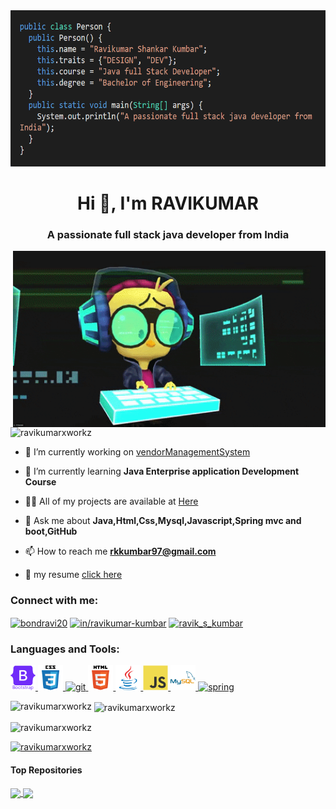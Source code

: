<img src="https://github.com/ravikumarxworkz/ravikumarxworkz.github.io/blob/main/person.gif" alt="logo" height="250" width="1000">
<!-- Banner Section -->
<h1 align="center">Hi 👋, I'm RAVIKUMAR</h1>
<h3 align="center">A passionate full stack java developer from India</h3>

<img align="right" alt="coding" width="500" src="https://github.com/ravikumarxworkz/my_resume/blob/main/github.gif">

<p align="left"> <img src="https://komarev.com/ghpvc/?username=ravikumarxworkz&label=Profile%20views&color=0e75b6&style=flat" alt="ravikumarxworkz" /> </p>

- 🔭 I’m currently working on [vendorManagementSystem](https://github.com/ravikumarxworkz/ProjectNuggets/tree/main/vendorManagementSystem)

- 🌱 I’m currently learning **Java Enterprise application Development Course**

- 👨‍💻 All of my projects are available at [Here](https://github.com/ravikumarxworkz/ProjectNuggets)

- 💬 Ask me about **Java,Html,Css,Mysql,Javascript,Spring mvc and boot,GitHub**

- 📫 How to reach me **rkkumbar97@gmail.com**
- 📄 my resume <a href="https://github.com/ravikumarxworkz/my_resume/blob/main/Ravikumar_FSD.pdf" target="_blank" rel="noopener noreferrer">click here</a>

<h3 align="left">Connect with me:</h3>
<p align="left">
<a href="https://twitter.com/bondravi20" target="blank"><img align="center" src="https://raw.githubusercontent.com/rahuldkjain/github-profile-readme-generator/master/src/images/icons/Social/twitter.svg" alt="bondravi20" height="30" width="40" /></a>
<a href="https://linkedin.com/in/in/ravikumar-kumbar" target="blank"><img align="center" src="https://raw.githubusercontent.com/rahuldkjain/github-profile-readme-generator/master/src/images/icons/Social/linked-in-alt.svg" alt="in/ravikumar-kumbar" height="30" width="40" /></a>
<a href="https://instagram.com/ravik_s_kumbar" target="blank"><img align="center" src="https://raw.githubusercontent.com/rahuldkjain/github-profile-readme-generator/master/src/images/icons/Social/instagram.svg" alt="ravik_s_kumbar" height="30" width="40" /></a>
</p>

<h3 align="left">Languages and Tools:</h3>
<p align="left"> 
  <a href="https://getbootstrap.com" target="_blank" rel="noreferrer"> 
    <img src="https://raw.githubusercontent.com/devicons/devicon/master/icons/bootstrap/bootstrap-plain-wordmark.svg" alt="bootstrap" width="40" height="40"/> 
  </a> 
  <a href="https://www.w3schools.com/css/" target="_blank" rel="noreferrer"> 
    <img src="https://raw.githubusercontent.com/devicons/devicon/master/icons/css3/css3-original-wordmark.svg" alt="css3" width="40" height="40"/> 
  </a> 
  <a href="https://git-scm.com/" target="_blank" rel="noreferrer"> 
    <img src="https://www.vectorlogo.zone/logos/git-scm/git-scm-icon.svg" alt="git" width="40" height="40"/> 
  </a> 
  <a href="https://www.w3.org/html/" target="_blank" rel="noreferrer"> 
    <img src="https://raw.githubusercontent.com/devicons/devicon/master/icons/html5/html5-original-wordmark.svg" alt="html5" width="40" height="40"/> 
  </a> 
  <a href="https://www.java.com" target="_blank" rel="noreferrer"> 
    <img src="https://raw.githubusercontent.com/devicons/devicon/master/icons/java/java-original.svg" alt="java" width="40" height="40"/> 
  </a> 
  <a href="https://developer.mozilla.org/en-US/docs/Web/JavaScript" target="_blank" rel="noreferrer"> 
    <img src="https://raw.githubusercontent.com/devicons/devicon/master/icons/javascript/javascript-original.svg" alt="javascript" width="40" height="40"/> 
  </a> 
  <a href="https://www.mysql.com/" target="_blank" rel="noreferrer"> 
    <img src="https://raw.githubusercontent.com/devicons/devicon/master/icons/mysql/mysql-original-wordmark.svg" alt="mysql" width="40" height="40"/> 
  </a> 
  <a href="https://spring.io/" target="_blank" rel="noreferrer"> 
    <img src="https://www.vectorlogo.zone/logos/springio/springio-icon.svg" alt="spring" width="40" height="40"/> 
  </a> 
</p>

<p><img align="left" src="https://github-readme-stats.vercel.app/api/top-langs?username=ravikumarxworkz&show_icons=true&locale=en&layout=compact" alt="ravikumarxworkz" /></p>


<p>&nbsp;<img align="center" src="https://github-readme-stats.vercel.app/api?username=ravikumarxworkz&show_icons=true&locale=en" alt="ravikumarxworkz" /></p>

<p><img align="center" src="https://github-readme-streak-stats.herokuapp.com/?user=ravikumarxworkz&" alt="ravikumarxworkz" /></p>

<p align="left"> 
  <a href="https://github.com/ryo-ma/github-profile-trophy"><img src="https://github-profile-trophy.vercel.app/?username=ravikumarxworkz" alt="ravikumarxworkz" /></a> 
</p>

#### Top Repositories

<a href="https://github.com/ravikumarxworkz/ProjectNuggets/tree/main/vendorManagementSystem">
  <img align="center" src="https://github-readme-stats.vercel.app/api/pin/?username=ravikumarxworkz&repo=ProjectNuggets&theme=buefy" />
</a>
<a href="https://github.com/ravikumarxworkz/ravikumarxworkz.github.io">
  <img align="center" src="https://github-readme-stats.vercel.app/api/pin/?username=ravikumarxworkz&repo=ravikumarxworkz.github.io&theme=buefy" />
</a>
<br />
<br />
